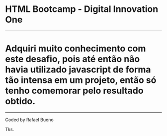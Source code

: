 # HTML Bootcamp - Digital Innovation One
---
# Adquiri muito conhecimento com este desafio, pois até então não havia utilizado javascript de forma tão intensa em um projeto, então só tenho comemorar pelo resultado obtido.
---
Coded by Rafael Bueno

Tks.
